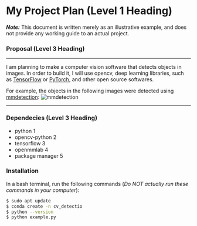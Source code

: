# My Project Plan (Level 1 Heading)
***Note:*** This document is written merely as an illustrative example, and does not provide
any working guide to an actual project.  
### Proposal (Level 3 Heading)
---
I am planning to make a computer vision software that detects objects in images.
In order to build it, I will use opencv, deep learning libraries, such as [TensorFlow](https://www.tensorflow.org/?hl=ko)
or [PyTorch](https://www.tensorflow.org/?hl=ko), and other open source softwares.

For example, the objects in the following images were detected using [mmdetection](https://github.com/open-mmlab/mmdetection): 
![mmdetection](https://user-images.githubusercontent.com/12907710/137271636-56ba1cd2-b110-4812-8221-b4c120320aa9.png)


---
### Dependecies (Level 3 Heading)
- python 1 
- opencv-python 2
- tensorflow 3 
- openmmlab 4
- package manager 5

### Installation
In a bash terminal, run the following commands (*Do NOT actually run these commands in your computer*):<br>
```bash
$ sudo apt update  
$ conda create -n cv_detectio  
$ python --version  
$ python example.py
```
